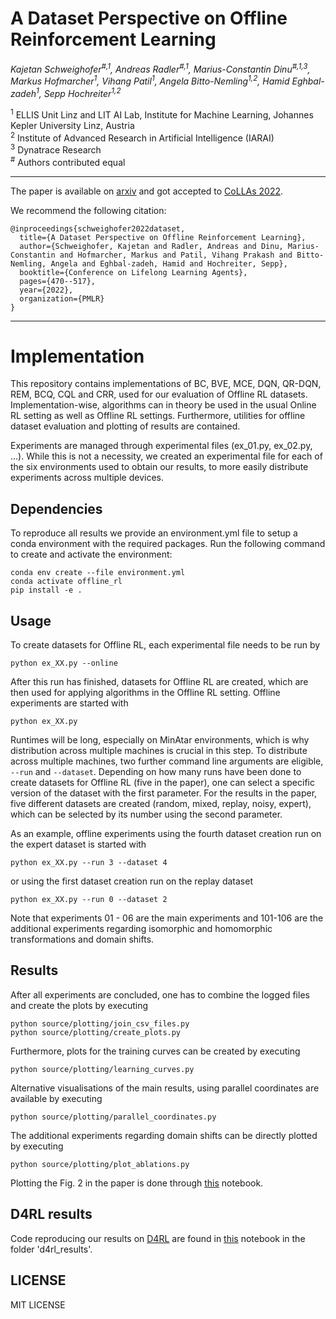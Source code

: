 # A Dataset Perspective on Offline Reinforcement Learning
_Kajetan Schweighofer<sup>#,1</sup>,
Andreas Radler<sup>#,1</sup>,
Marius-Constantin Dinu<sup>#,1,3</sup>,
Markus Hofmarcher<sup>1</sup>,
Vihang Patil<sup>1</sup>,
Angela Bitto-Nemling<sup>1,2</sup>,
Hamid Eghbal-zadeh<sup>1</sup>,
Sepp Hochreiter<sup>1,2</sup>_

<sup>1</sup> ELLIS Unit Linz and LIT AI Lab, Institute for Machine Learning, Johannes Kepler University Linz, Austria  
<sup>2</sup> Institute of Advanced Research in Artificial Intelligence (IARAI)  
<sup>3</sup> Dynatrace Research  
<sup>#</sup> Authors contributed equal

---

The paper is available on [arxiv](https://arxiv.org/abs/2111.04714) and got accepted to [CoLLAs 2022](https://lifelong-ml.cc/).

We recommend the following citation:

```
@inproceedings{schweighofer2022dataset,
  title={A Dataset Perspective on Offline Reinforcement Learning},
  author={Schweighofer, Kajetan and Radler, Andreas and Dinu, Marius-Constantin and Hofmarcher, Markus and Patil, Vihang Prakash and Bitto-Nemling, Angela and Eghbal-zadeh, Hamid and Hochreiter, Sepp},
  booktitle={Conference on Lifelong Learning Agents},
  pages={470--517},
  year={2022},
  organization={PMLR}
}
```

---

# Implementation
This repository contains implementations of BC, BVE, MCE, DQN, QR-DQN, REM, BCQ, CQL and CRR,
used for our evaluation of Offline RL datasets.
Implementation-wise, algorithms can in theory be used in the usual Online RL setting as well as Offline RL settings.
Furthermore, utilities for offline dataset evaluation and plotting of results are contained.

Experiments are managed through experimental files (ex_01.py, ex_02.py, ...).
While this is not a necessity, we created an experimental file for each of the six environments
used to obtain our results, to more easily distribute experiments across multiple devices.

## Dependencies
To reproduce all results we provide an environment.yml file to setup a conda environment with the required packages.
Run the following command to create and activate the environment:

```shell script
conda env create --file environment.yml
conda activate offline_rl
pip install -e .
```

## Usage

To create datasets for Offline RL, each experimental file needs to be run by

```shell script
python ex_XX.py --online
```

After this run has finished, datasets for Offline RL are created, which are then used for applying algorithms in the Offline RL setting.
Offline experiments are started with

```shell script
python ex_XX.py
```

Runtimes will be long, especially on MinAtar environments, which is why distribution across multiple machines is crucial in this step.
To distribute across multiple machines, two further command line arguments are eligible, ```--run``` and ```--dataset```.
Depending on how many runs have been done to create datasets for Offline RL (five in the paper), one can select a specific version of the dataset
with the first parameter.
For the results in the paper, five different datasets are created (random, mixed, replay, noisy, expert), which can be selected
by its number using the second parameter.

As an example, offline experiments using the fourth dataset creation run on the expert dataset is started with

```shell script
python ex_XX.py --run 3 --dataset 4
```

or using the first dataset creation run on the replay dataset

```shell script
python ex_XX.py --run 0 --dataset 2
```

Note that experiments 01 - 06 are the main experiments and 101-106 are the additional experiments regarding isomorphic and homomorphic transformations and domain shifts.

## Results
After all experiments are concluded, one has to combine the logged files and create the plots by executing

```shell script
python source/plotting/join_csv_files.py
python source/plotting/create_plots.py
```

Furthermore, plots for the training curves can be created by executing

```shell script
python source/plotting/learning_curves.py
```

Alternative visualisations of the main results, using parallel coordinates are available by executing

```shell script
python source/plotting/parallel_coordinates.py
```

The additional experiments regarding domain shifts can be directly plotted by executing

```shell script
python source/plotting/plot_ablations.py
```

Plotting the Fig. 2 in the paper is done through [this](https://github.com/kschweig/OfflineRL/blob/master/source/plotting/occupancy.ipynb) notebook.

## D4RL results
Code reproducing our results on [D4RL](https://github.com/rail-berkeley/d4rl) are found in [this](https://github.com/kschweig/OfflineRL/blob/master/d4rl_results/evaluate.ipynb) notebook in the folder 'd4rl_results'.

## LICENSE
MIT LICENSE
